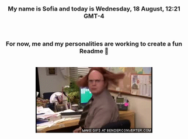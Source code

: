 


<div align="center">
<h3 >My name is Sofia and today is Wednesday, 18 August, 12:21 GMT-4</h3><br>
<h3 >For now, me and my personalities are working to create a fun Readme 👋
</h3><br>
<img src='img/dwight.gif' alt='working...'/>
</div>
